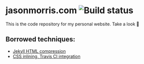 # jasonmorris.com ![Build status](https://travis-ci.org/jsnmrs/jsnmrs.github.io.svg?branch=master)

This is the code repository for my personal website. Take a look :eyes:

## Borrowed techniques:

* [Jekyll HTML compression](https://github.com/penibelst/jekyll-compress-html)
* [CSS inlining, Travis CI integration](https://medium.com/design-open/becoming-a-jekyll-god-ef722e93f771)
